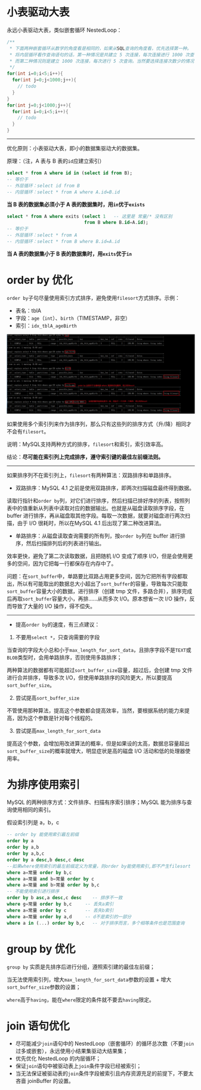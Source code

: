 # 小表驱动大表

永远小表驱动大表，类似嵌套循环 NestedLoop：

```java
/**
 * 下面两种嵌套循环从数学的角度看是相同的，如果从SQL查询的角度看，优先选择第一种。
 * 将内层循环看作查询语句的话，第一种情况是共建立 5 次连接，每次连接进行 1000 次查询，
 * 而第二种情况则是建立 1000 次连接，每次进行 5 次查询。当然要选择连接次数少的情况一。
 */
for(int i=0;i<5;i++){
  for(int j=0;j<1000;j++){
    // todo
  }
}
for(int j=0;j<1000;j++){
  for(int i=0;i<5;i++){
    // todo
  }
}
```

---

优化原则：小表驱动大表，即小的数据集驱动大的数据集。

原理：（注，A 表与 B 表的`id`应建立索引）

```sql
select * from A where id in (select id from B);
-- 等价于
-- 外层循环：select id from B
-- 内层循环：select * from A where A.id=B.id
```

**当 B 表的数据集必须小于 A 表的数据集时，用`in`优于`exists`**

```sql
select * from A where exits (select 1	-- 这里是 常量/* 没有区别
                             from B where B.id=A.id);
-- 等价于
-- 外层循环：select * from A
-- 内层循环：select * from B where B.id=A.id
```

**当 A 表的数据集小于 B 表的数据集时，用`exits`优于`in`**



# order by 优化

`order by`子句尽量使用索引方式排序，避免使用`filesort`方式排序。示例：

- 表名：tblA
- 字段：`age`（`int`）、`birth`（TIMESTAMP，非空）
- 索引：`idx_tblA_ageBirth`

![](../images/MySQL-orderBy1.png)

如果使用多个索引列来作为排序列，那么只有这些列的排序方式（升/降）相同才不会有`filesort`。

说明：MySQL支持两种方式的排序，`filesort`和索引，索引效率高。

结论：**尽可能在索引列上完成排序，遵守索引键的最佳左前缀法则。**

---

如果排序列不在索引列上，`filesort`有两种算法：双路排序和单路排序。

- 双路排序：MySQL 4.1 之前是使用双路排序，即两次扫描磁盘最终得到数据。

读取行指针和`order by`列，对它们进行排序，然后扫描已排好序的列表，按照列表中的值重新从列表中读取对应的数据输出。也就是从磁盘读取排序字段，在 buffer 进行排序，再从磁盘取其他字段。每取一次数据，就要对磁盘进行两次扫描，由于 I/O 很耗时，所以在MySQL 4.1 后出现了第二种改进算法。

- 单路排序：从磁盘读取查询需要的所有列，按`order by`列在 buffer 进行排序，然后扫描排列后的列表进行输出。

效率更快，避免了第二次读取数据，且把随机 I/O 变成了顺序 I/O，但是会使用更多的空间，因为它把每一行都保存在内存中了。

问题：在`sort_buffer`中，单路要比双路占用更多空间，因为它把所有字段都取出，所以有可能取出的数据总大小超出了`sort_buffer`的容量，导致每次只能取`sort_buffer`容量大小的数据，进行排序（创建 tmp 文件，多路合并），排序完成后再取`sort_buffer`容量大小，再排......从而多次 I/O。原本想省一次 I/O 操作，反而导致了大量的 I/O 操作，得不偿失。

---

- 提高`order by`的速度，有三点建议：

1. 不要用`select *`，只查询需要的字段

当查询的字段大小总和小于`max_length_for_sort_data`，且排序字段不是`TEXT`或`BLOB`类型时，会用单路排序，否则使用多路排序；

两种算法的数据都有可能超过`sort_buffer_size`容量，超过后，会创建 tmp 文件进行合并排序，导致多次 I/O，但使用单路排序的风险更大，所以要提高`sort_buffer_size`。

2. 尝试提高`sort_buffer_size`

不管使用那种算法，提高这个参数都会提高效率，当然，要根据系统的能力来提高，因为这个参数是针对每个线程的。

3. 尝试提高`max_length_for_sort_data`

提高这个参数，会增加用改进算法的概率，但是如果设的太高，数据总容量超出`sort_buffer_size`的概率就增大，明显症状是高的磁盘 I/O 活动和低的处理器使用率。



# 为排序使用索引

MySQL 的两种排序方式：文件排序、扫描有序索引排序；MySQL 能为排序与查询使用相同的索引。

假设索引列是 a，b，c

```sql
-- order by 能使用索引最左前缀
order by a
order by a,b
order by a,b,c
order by a desc,b desc,c desc
--如果where使用索引的最左前缀定义为常量，则order by能使用索引,即不产生filesort
where a=常量 order by b,c
where a=常量 and b=常量 order by c
where a=常量 and b>常量 order by b,c
-- 不能使用索引进行排序
order by b asc,a desc,c desc	-- 排序不一致
where g=常量 order by b,c		-- 丢失a索引
where a=常量 order by c		-- 丢失b索引
where a=常量 order by a,d		-- d不是索引的一部分
where a in (...) order by b,c	-- 对于排序而言，多个相等条件也是范围查询
```



# group by 优化

`group by` 实质是先排序后进行分组，遵照索引建的最佳左前缀；

当无法使用索引列，增大`max_length_for_sort_data`参数的设置 + 增大`sort_buffer_size`参数的设置；

`where`高于`having`，能在`where`限定的条件就不要去`having`限定。



# join 语句优化

- 尽可能减少`join`语句中的 NestedLoop（嵌套循环）的循环总次数（不要`join`过多或嵌套），永远使用小结果集驱动大结果集；
- 优先优化 NestedLoop 的内层循环；
- 保证`join`语句中被驱动表上`join`条件字段已经被索引；
- 当无法保证被驱动表的`join`条件字段被索引且内存资源充足的前提下，不要太吝啬 joinBuffer 的设置。





